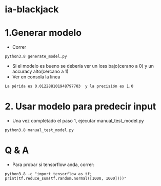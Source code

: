 # ia-blackjack


# 1.Generar modelo
* Correr
```
python3.8 generate_model.py
```
* Si el modelo es bueno se debería ver un loss bajo(cerano a 0) y un accuracy alto(cercano a 1)
* Ver en consola la línea
```
La périda es 0.012288101948797703  y la precisión es 1.0
```

# 2. Usar modelo para predecir input
* Una vez completado el paso 1, ejecutar manual_test_model.py
```
python3.8 manual_test_model.py
```



# Q & A

* Para probar si tensorflow anda, correr:
```
python3.8 -c "import tensorflow as tf; print(tf.reduce_sum(tf.random.normal([1000, 1000])))"
```